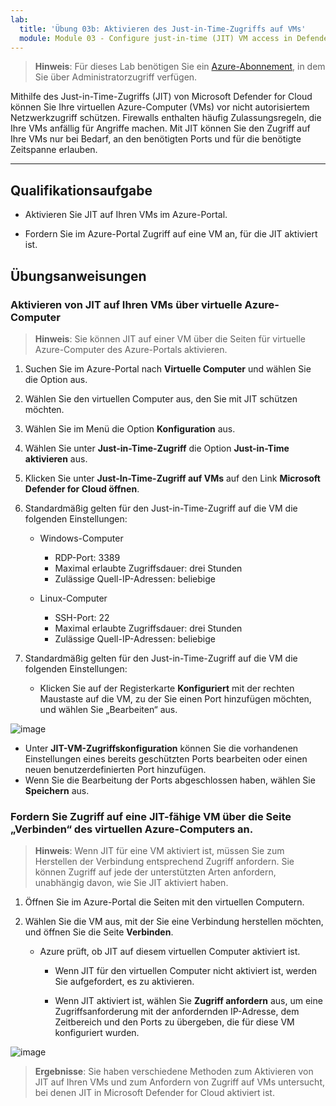 ```yaml
---
lab:
  title: 'Übung 03b: Aktivieren des Just-in-Time-Zugriffs auf VMs'
  module: Module 03 - Configure just-in-time (JIT) VM access in Defender for Cloud
---
```



>**Hinweis**: Für dieses Lab benötigen Sie ein [Azure-Abonnement](https://azure.microsoft.com/en-us/free/?azure-portal=true), in dem Sie über Administratorzugriff verfügen. 


Mithilfe des Just-in-Time-Zugriffs (JIT) von Microsoft Defender for Cloud können Sie Ihre virtuellen Azure-Computer (VMs) vor nicht autorisiertem Netzwerkzugriff schützen. Firewalls enthalten häufig Zulassungsregeln, die Ihre VMs anfällig für Angriffe machen. Mit JIT können Sie den Zugriff auf Ihre VMs nur bei Bedarf, an den benötigten Ports und für die benötigte Zeitspanne erlauben. 

---

## Qualifikationsaufgabe

- Aktivieren Sie JIT auf Ihren VMs im Azure-Portal.

- Fordern Sie im Azure-Portal Zugriff auf eine VM an, für die JIT aktiviert ist.

## Übungsanweisungen 

### Aktivieren von JIT auf Ihren VMs über virtuelle Azure-Computer

>**Hinweis**: Sie können JIT auf einer VM über die Seiten für virtuelle Azure-Computer des Azure-Portals aktivieren.

1. Suchen Sie im Azure-Portal nach **Virtuelle Computer** und wählen Sie die Option aus.
   
2. Wählen Sie den virtuellen Computer aus, den Sie mit JIT schützen möchten.

3. Wählen Sie im Menü die Option **Konfiguration** aus.

4. Wählen Sie unter **Just-in-Time-Zugriff** die Option **Just-in-Time aktivieren** aus.

5. Klicken Sie unter **Just-In-Time-Zugriff auf VMs** auf den Link **Microsoft Defender for Cloud öffnen**.

6. Standardmäßig gelten für den Just-in-Time-Zugriff auf die VM die folgenden Einstellungen:

   - Windows-Computer
   
     - RDP-Port: 3389
     - Maximal erlaubte Zugriffsdauer: drei Stunden
     - Zulässige Quell-IP-Adressen: beliebige

   - Linux-Computer
     - SSH-Port: 22
     - Maximal erlaubte Zugriffsdauer: drei Stunden
     - Zulässige Quell-IP-Adressen: beliebige
   
7. Standardmäßig gelten für den Just-in-Time-Zugriff auf die VM die folgenden Einstellungen:

   - Klicken Sie auf der Registerkarte **Konfiguriert** mit der rechten Maustaste auf die VM, zu der Sie einen Port hinzufügen möchten, und wählen Sie „Bearbeiten“ aus.
  
 ![image](https://github.com/MicrosoftLearning/Secure-Azure-services-and-workloads-with-Microsoft-Defender-for-Cloud-regulatory-compliance-controls/assets/91347931/66cf98b6-2ce0-43c7-a7be-b5d69bcfac1d)




   - Unter **JIT-VM-Zugriffskonfiguration** können Sie die vorhandenen Einstellungen eines bereits geschützten Ports bearbeiten oder einen neuen benutzerdefinierten Port hinzufügen.
   - Wenn Sie die Bearbeitung der Ports abgeschlossen haben, wählen Sie **Speichern** aus.   

### Fordern Sie Zugriff auf eine JIT-fähige VM über die Seite „Verbinden“ des virtuellen Azure-Computers an.

>**Hinweis**: Wenn JIT für eine VM aktiviert ist, müssen Sie zum Herstellen der Verbindung entsprechend Zugriff anfordern. Sie können Zugriff auf jede der unterstützten Arten anfordern, unabhängig davon, wie Sie JIT aktiviert haben.
   
1. Öffnen Sie im Azure-Portal die Seiten mit den virtuellen Computern.

2. Wählen Sie die VM aus, mit der Sie eine Verbindung herstellen möchten, und öffnen Sie die Seite **Verbinden**.

   - Azure prüft, ob JIT auf diesem virtuellen Computer aktiviert ist.

        - Wenn JIT für den virtuellen Computer nicht aktiviert ist, werden Sie aufgefordert, es zu aktivieren.
    
        - Wenn JIT aktiviert ist, wählen Sie **Zugriff anfordern** aus, um eine Zugriffsanforderung mit der anfordernden IP-Adresse, dem Zeitbereich und den Ports zu übergeben, die für diese VM konfiguriert wurden.

![image](https://github.com/MicrosoftLearning/Secure-Azure-services-and-workloads-with-Microsoft-Defender-for-Cloud-regulatory-compliance-controls/assets/91347931/7e454150-bc04-47bc-afa1-e0a1e8af17f9)






> **Ergebnisse**: Sie haben verschiedene Methoden zum Aktivieren von JIT auf Ihren VMs und zum Anfordern von Zugriff auf VMs untersucht, bei denen JIT in Microsoft Defender for Cloud aktiviert ist.
